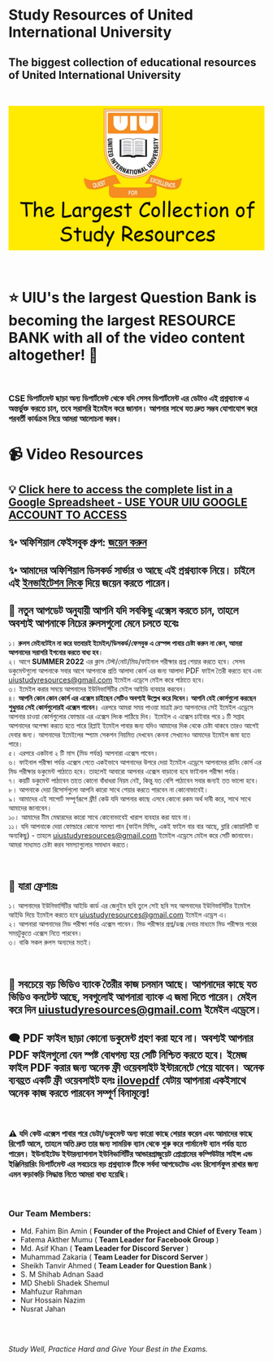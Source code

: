 # Study Resources of United International University

## The biggest collection of educational resources of United International University

<br>

![banner](img/banner-uiu-resourses.jpg)


<br>


# ⭐ UIU's the largest Question Bank is becoming the largest RESOURCE BANK with all of the video content altogether! 👏

<br>

### CSE ডিপার্টমেন্ট ছাড়া অন্য ডিপার্টমেন্ট থেকে যদি সেসব ডিপার্টমেন্ট এর ডেটাও এই প্রশ্নব্যাংক এ অন্তর্ভুক্ত করতে চান, তবে সরাসরি ইমেইল করে জানান। আপনার সাথে যত দ্রুত সম্ভব যোগাযোগ করে পরবর্তী কার্যক্রম নিয়ে আমরা আলোচনা করব।


# 📹 Video Resources 

## 💡 [Click here to access the complete list in a Google Spreadsheet - USE YOUR UIU GOOGLE ACCOUNT TO ACCESS](https://docs.google.com/spreadsheets/d/1B8BggH1A5OYUVSgGG8p0RRcNcSJqHeEmooZLzrTTueU/edit?usp=sharing)


## ✨ অফিশিয়াল ফেইসবুক গ্রুপ: [জয়েন করুন](https://www.facebook.com/groups/620784936320616)


## ✨ আমাদের অফিশিয়াল ডিসকর্ড সার্ভার ও আছে এই প্রশ্নব্যাংক নিয়ে। চাইলে এই [ইনভাইটেশন লিংক](https://discord.gg/6ckYPXmSSK) দিয়ে জয়েন করতে পারেন।



  
## 🔰 নতুন আপডেট অনুযায়ী আপনি যদি সবকিছু এক্সেস করতে চান, তাহলে অবশ্যই আপনাকে নিচের রুলসগুলো মেনে চলতে হবেঃ

১। **রুলস মেইনটেইন না করে যতবারই ইমেইল/ডিসকর্ড/ফেসবুক এ রেস্পন্স পাবার চেষ্টা করুন না কেন, আমরা আপনাদের সরাসরি ইগনোর করতে বাধ্য হব**। <br>
২।  আগে **SUMMER 2022** এর ক্লাস টেস্ট/নোট/মিড/ফাইনাল পরীক্ষার প্রশ্ন শেয়ার করতে হবে। সেসব ডকুমেন্টগুলো আপনাকে সবার আগে আপনাকে প্রতি আলাদা কোর্স এর জন্য আলাদা PDF ফাইল তৈরী করতে হবে এবং [uiustudyresources@gmail.com](mailto:uiustudyresources@gmail.com) ইমেইল এড্রেসে মেইল করে পাঠাতে হবে। <br>
৩।  ইমেইল করার সময়ে আপনাদের ইউনিভার্সিটির মেইল আইডি ব্যবহার করবেন। <br>
৪।  **আপনি কোন কোন কোর্স এর এক্সেস চাইছেন সেটিও অবশ্যই উল্লেখ করে দিবেন। আপনি যেই কোর্সগুলো করছেন শুধুমাত্র সেই কোর্সগুলোরই এক্সেস পাবেন।** এরপরে আমরা সময় পাওয়া মাত্রই দ্রুত আপনাদের সেই ইমেইল এড্রেসে আপনার চাওয়া কোর্সগুলোর ফোল্ডার এর এক্সেস লিংক পাঠিয়ে দিব। ইমেইল এ এক্সেস চাইবার পরে ১ টি সপ্তাহ আপনাদের অপেক্ষা করতে হতে পারে রিপ্লাই ইমেইল পাবার জন্য যদিও আমাদের দিক থেকে চেষ্টা থাকবে তারও আগেই দেবার জন্য। আপনাদের ইমেইলের স্প্যাম সেকশন নিয়মিত দেখবেন কেননা সেখানেও আমাদের ইমেইল জমা হতে পারে। <br>
৫।  এরপরে একটানা ২ টি মাস (মিড পর্যন্ত) আপনারা এক্সেস পাবেন। <br>
৬।  ফাইনাল পরীক্ষা পর্যন্ত এক্সেস পেতে একইভাবে আপনাদের উপরে দেয়া ইমেইল এড্রেসে আপনাদের রানিং কোর্স এর মিড পরীক্ষার ডকুমেন্ট পাঠাতে হবে। তাহলেই আবারো আপনার এক্সেস বাড়ানো হবে ফাইনাল পরীক্ষা পর্যন্ত। <br>
৭।  কয়টি ডকুমেন্ট পাঠাবেন তাতে কোনো বাঁধাধরা নিয়ম নেই, কিন্তু যত বেশি পাঠাবেন সবার জন্যই তত ভালো হবে। <br>
৮।  আপনাকে দেয়া রিসোর্সগুলো আপনি কারো সাথে শেয়ার করতে পারবেন না কোনোভাবেই। <br>
৯।  আমাদের এই সাপোর্ট সম্পূর্ণরূপে ফ্রী! কেউ যদি আপনার কাছে এসবে কোনো রকম অর্থ দাবী করে, সাথে সাথে আমাদের জানাবেন। <br>
১০।  আমাদের টীম মেম্বারদের কারো সাথে কোনোভাবেই খারাপ ব্যবহার করা যাবে না। <br>
১১। যদি আপনাকে দেয়া ফোল্ডারে কোনো সমস্যা পান (ফাইল মিসিং, একই ফাইল বার বার আছে, ব্লারি কোয়ালিটি বা অন্যকিছু) - তাহলে [uiustudyresources@gmail.com](mailto:uiustudyresources@gmail.com) ইমেইল এড্রেসে মেইল করে সেটি জানাবেন। আমরা সাধ্যমত চেষ্টা করব সমস্যাগুলোর সমাধান করতে। <br>
 

<br>

## 👨 যারা ফ্রেশারঃ

১। আপনাদের ইউনিভার্সিটির আইডি কার্ড এর জেনুইন ছবি তুলে সেই ছবি সহ আপনাদের ইউনিভার্সিটির ইমেইল আইডি দিয়ে ইমেইল করতে হবে [uiustudyresources@gmail.com](mailto:uiustudyresources@gmail.com) ইমেইল এড্রেস এ।  <br>
২। আপনারা আপনাদের মিড পরীক্ষা পর্যন্ত এক্সেস পাবেন। মিড পরীক্ষার প্রশ্ন/ডক্স দেবার মাধ্যমে মিড পরীক্ষার পরের সময়টুকুতে এক্সেস নিতে পারবেন। <br>
৩। বাকি সকল রুলস অন্যদের মতই।

<br>

## 🔴 সবচেয়ে বড় ভিডিও ব্যাংক তৈরীর কাজ চলমান আছে। আপনাদের কাছে যত ভিডিও কনটেন্ট আছে, সবগুলোই আপনারা ব্যাংক এ জমা দিতে পারেন। মেইল করে দিন  [uiustudyresources@gmail.com](mailto:uiustudyresources@gmail.com) ইমেইল এড্রেসে। 


## 🗨️ **PDF ফাইল ছাড়া কোনো ডকুমেন্ট গ্রহণ করা হবে না**। অবশ্যই আপনার PDF ফাইলগুলো যেন **স্পষ্ট বোধগম্য** হয় সেটি নিশ্চিত করতে হবে। ইমেজ ফাইল PDF করার জন্য অনেক ফ্রী ওয়েবসাইট ইন্টারনেটে পেয়ে যাবেন। অনেক ব্যবহ্রত একটি ফ্রী ওয়েবসাইট হলঃ [ilovepdf](https://www.ilovepdf.com/) যেটায় আপনারা একইসাথে অনেক কাজ করতে পারবেন সম্পূর্ণ বিনামূল্যে!



<br>

### ⚠️ যদি কেউ এক্সেস পাবার পরে ডেটা/ডকুমেন্ট অন্য কারো কাছে শেয়ার করেন এবং আমাদের কাছে রিপোর্ট আসে, তাহলে অতি দ্রুত তার জন্য সাময়িক ব্যান থেকে শুরু করে পার্মানেন্ট ব্যান পর্যন্ত হতে পারেন। ইউনাইটেড ইন্টারন্যাশনাল ইউনিভার্সিটির আন্ডারগ্রাজুয়েট প্রোগ্রামের কম্পিউটার সাইন্স এন্ড ইঞ্জিনিয়ারিং ডিপার্টমেন্ট এর সবচেয়ে বড় প্রশ্নব্যাংক টিকে সর্বদা আপডেটেড এবং রিসোর্সফুল রাখার জন্য এমন কড়াকড়ি সিদ্ধান্ত নিতে আমরা বাধ্য হয়েছি।

<br>

### Our Team Members:
* Md. Fahim Bin Amin ( **Founder of the Project and Chief of Every Team** )
* Fatema Akther Mumu ( **Team Leader for Facebook Group** )
* Md. Asif Khan ( **Team Leader for Discord Server** )
* Muhammad Zakaria ( **Team Leader for Discord Server** )
* Sheikh Tanvir Ahmed ( **Team Leader for Question Bank** )
* S. M Shihab Adnan Saad 
* MD Shebli Shadek Shemul  
* Mahfuzur Rahman 
* Nur Hossain Nazim
* Nusrat Jahan

<br>

<br>


<i> Study Well, Practice Hard and Give Your Best in the Exams. </i>
